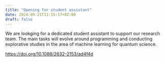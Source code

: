 ```yaml
---
title: "Opening for student assistant"
date: 2024-05-21T11:15:17+02:00
draft: false
---
```


We are lookging for a dedicated student assistant to support our research team. The main tasks will evolve around programming and conducting explorative studies in the area of machine learning for quantum science. 
<?-- [Check out our opening!](/joinus/jobs/2024-shk) --?>
https://doi.org/10.1088/2632-2153/ad4f4d
